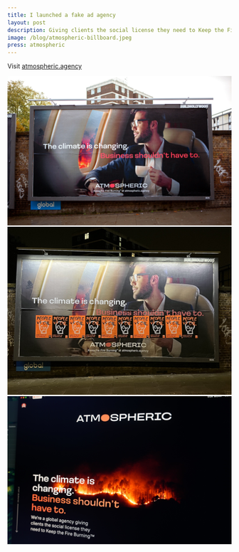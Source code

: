 ```yaml
---
title: I launched a fake ad agency
layout: post
description: Giving clients the social license they need to Keep the Fire Burning™
image: /blog/atmospheric-billboard.jpeg
press: atmospheric
---
```


Visit [atmospheric.agency](https://www.atmospheric.agency)

![](/blog/atmospheric-billboard.jpg)
![](/blog/atmospheric-juststopoil.jpg)
![](/blog/atmospheric-website.jpg)
